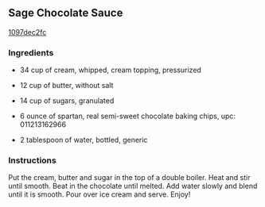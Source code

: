 ## Sage Chocolate Sauce

[1097dec2fc](http://www.food.com/recipe/sage-chocolate-sauce-114244)

### Ingredients

 - 34 cup of cream, whipped, cream topping, pressurized

 - 12 cup of butter, without salt

 - 14 cup of sugars, granulated

 - 6 ounce of spartan, real semi-sweet chocolate baking chips, upc: 011213162966

 - 2 tablespoon of water, bottled, generic

### Instructions

Put the cream, butter and sugar in the top of a double boiler. Heat and stir until smooth. Beat in the chocolate until melted. Add water slowly and blend until it is smooth. Pour over ice cream and serve. Enjoy!